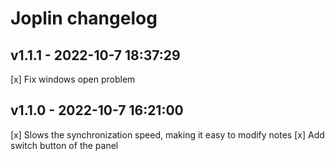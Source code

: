 # Joplin changelog

## v1.1.1 - 2022-10-7 18:37:29

[x] Fix windows open problem

## v1.1.0 - 2022-10-7 16:21:00

[x] Slows the synchronization speed, making it easy to modify notes
[x]  Add switch button of the panel

